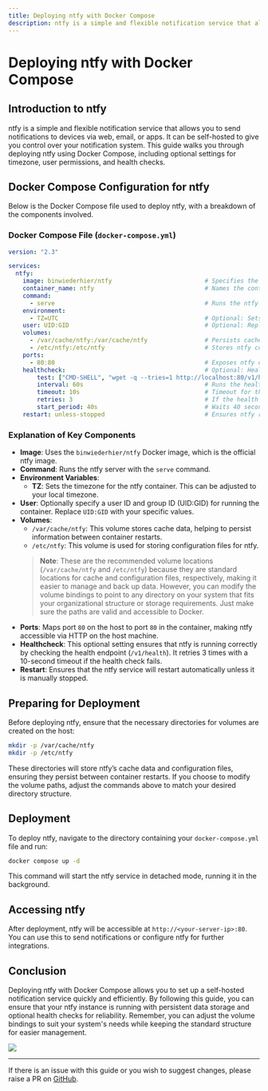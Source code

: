 ```yaml
---
title: Deploying ntfy with Docker Compose
description: ntfy is a simple and flexible notification service that allows you to send notifications to devices via web, email, or apps. This guide details deploying ntfy using Docker Compose, including configuration settings and health checks.
---
```


# Deploying ntfy with Docker Compose

## Introduction to ntfy

ntfy is a simple and flexible notification service that allows you to send notifications to devices via web, email, or apps. It can be self-hosted to give you control over your notification system. This guide walks you through deploying ntfy using Docker Compose, including optional settings for timezone, user permissions, and health checks.

## Docker Compose Configuration for ntfy

Below is the Docker Compose file used to deploy ntfy, with a breakdown of the components involved.

### Docker Compose File (`docker-compose.yml`)

```yaml
version: "2.3"

services:
  ntfy:
    image: binwiederhier/ntfy                          # Specifies the ntfy Docker image.
    container_name: ntfy                               # Names the container for easier management.
    command:
      - serve                                          # Runs the ntfy server.
    environment:
      - TZ=UTC                                         # Optional: Sets the timezone. Change as needed.
    user: UID:GID                                      # Optional: Replace with your user/group or UID/GID.
    volumes:
      - /var/cache/ntfy:/var/cache/ntfy                # Persists cache data.
      - /etc/ntfy:/etc/ntfy                            # Stores ntfy configuration files.
    ports:
      - 80:80                                          # Exposes ntfy on port 80.
    healthcheck:                                       # Optional: Health check to ensure ntfy is running properly.
        test: ["CMD-SHELL", "wget -q --tries=1 http://localhost:80/v1/health -O - | grep -Eo '\"healthy\"\\s*:\\s*true' || exit 1"]
        interval: 60s                                  # Runs the health check every 60 seconds.
        timeout: 10s                                   # Timeout for the health check is 10 seconds.
        retries: 3                                     # If the health check fails, retries 3 times.
        start_period: 40s                              # Waits 40 seconds before starting the first check.
    restart: unless-stopped                            # Ensures ntfy restarts unless manually stopped.
```

### Explanation of Key Components

- **Image**: Uses the `binwiederhier/ntfy` Docker image, which is the official ntfy image.
- **Command**: Runs the ntfy server with the `serve` command.
- **Environment Variables**: 
  - **TZ**: Sets the timezone for the ntfy container. This can be adjusted to your local timezone.
- **User**: Optionally specify a user ID and group ID (UID:GID) for running the container. Replace `UID:GID` with your specific values.
- **Volumes**:
  - `/var/cache/ntfy`: This volume stores cache data, helping to persist information between container restarts.
  - `/etc/ntfy`: This volume is used for storing configuration files for ntfy.
  > **Note**: These are the recommended volume locations (`/var/cache/ntfy` and `/etc/ntfy`) because they are standard locations for cache and configuration files, respectively, making it easier to manage and back up data. However, you can modify the volume bindings to point to any directory on your system that fits your organizational structure or storage requirements. Just make sure the paths are valid and accessible to Docker.
- **Ports**: Maps port `80` on the host to port `80` in the container, making ntfy accessible via HTTP on the host machine.
- **Healthcheck**: This optional setting ensures that ntfy is running correctly by checking the health endpoint (`/v1/health`). It retries 3 times with a 10-second timeout if the health check fails.
- **Restart**: Ensures that the ntfy service will restart automatically unless it is manually stopped.

## Preparing for Deployment

Before deploying ntfy, ensure that the necessary directories for volumes are created on the host:

```bash
mkdir -p /var/cache/ntfy
mkdir -p /etc/ntfy
```

These directories will store ntfy’s cache data and configuration files, ensuring they persist between container restarts. If you choose to modify the volume paths, adjust the commands above to match your desired directory structure.

## Deployment

To deploy ntfy, navigate to the directory containing your `docker-compose.yml` file and run:

```bash
docker compose up -d
```

This command will start the ntfy service in detached mode, running it in the background.

## Accessing ntfy

After deployment, ntfy will be accessible at `http://<your-server-ip>:80`. You can use this to send notifications or configure ntfy for further integrations.

## Conclusion

Deploying ntfy with Docker Compose allows you to set up a self-hosted notification service quickly and efficiently. By following this guide, you can ensure that your ntfy instance is running with persistent data storage and optional health checks for reliability. Remember, you can adjust the volume bindings to suit your system's needs while keeping the standard structure for easier management.

<a href="https://www.buymeacoffee.com/techdox"><img src="https://img.buymeacoffee.com/button-api/?text=Buy me a cup of tea&emoji=🍵&slug=techdox&button_colour=FFDD00&font_colour=000000&font_family=Cookie&outline_colour=000000&coffee_colour=ffffff" /></a>

---

If there is an issue with this guide or you wish to suggest changes, please raise a PR on [GitHub](https://github.com/Techdox/techdox-docs).

